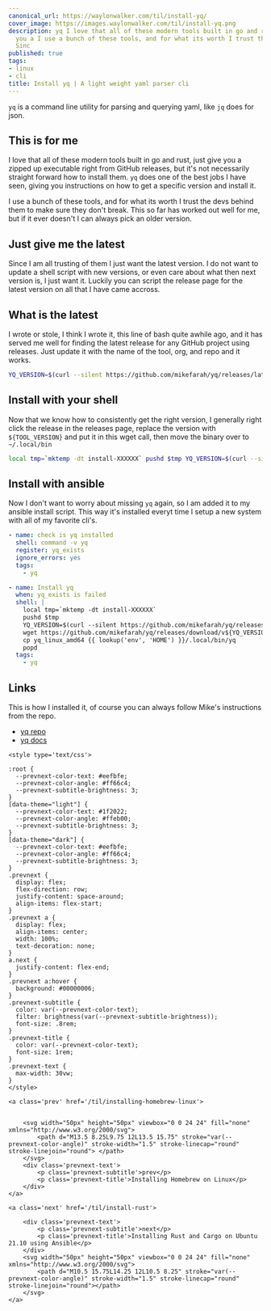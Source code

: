 ```yaml
---
canonical_url: https://waylonwalker.com/til/install-yq/
cover_image: https://images.waylonwalker.com/til/install-yq.png
description: yq I love that all of these modern tools built in go and rust, just give
  you a I use a bunch of these tools, and for what its worth I trust the devs behind
  Sinc
published: true
tags:
- linux
- cli
title: Install yq | A light weight yaml parser cli
---
```


`yq` is a command line utility for parsing and querying yaml, like `jq` does for json.

## This is for me

I love that all of these modern tools built in go and rust, just give you a zipped up executable right from GitHub releases, but it's not necessarily straight forward how to install them.  `yq` does one of the best jobs I have seen, giving you instructions on how to get a specific version and install it.


I use a bunch of these tools, and for what its worth I trust the devs behind them to make sure they don't break.  This so far has worked out well for me, but if it ever doesn't I can always pick an older version.

## Just give me the latest

Since I am all trusting of them I just want the latest version.  I do not want to update a shell script with new versions, or even care about what then next version is, I just want it. Luckily you can script the release page for the latest version on all that I have came accross.

## What is the latest

I wrote or stole, I think I wrote it, this line of bash quite awhile ago, and it has served me well for finding the latest release for any GitHub project using releases.  Just update it with the name of the tool, org, and repo and it works.

``` bash
YQ_VERSION=$(curl --silent https://github.com/mikefarah/yq/releases/latest | tr -d '"' | sed 's/^.*tag\///g' | sed 's/>.*$//g' | sed 's/^v//')
```

## Install with your shell

Now that we know how to consistently get the right version, I generally right click the release in the releases page, replace the version with
`${TOOL_VERSION}` and put it in this wget call, then move the binary over to `~/.local/bin`

``` bash
local tmp=`mktemp -dt install-XXXXXX` pushd $tmp YQ_VERSION=$(curl --silent https://github.com/mikefarah/yq/releases/latest | tr -d '"' | sed 's/^.*tag\///g' | sed 's/>.*$//g' | sed 's/^v//') wget https://github.com/mikefarah/yq/releases/download/v${YQ_VERSION}/yq_linux_amd64.tar.gz -O- -q | tar -zxf - -C /tmp cp yq_linux_amd64 ~/.local/bin/yq popd
```

## Install with ansible

Now I don't want to worry about missing `yq` again, so I am added it to my ansible install script.  This way it's installed everyt time I setup a new system with all of my favorite cli's.

``` yaml
- name: check is yq installed
  shell: command -v yq
  register: yq_exists
  ignore_errors: yes
  tags:
    - yq

- name: Install yq
  when: yq_exists is failed
  shell: |
    local tmp=`mktemp -dt install-XXXXXX`
    pushd $tmp
    YQ_VERSION=$(curl --silent https://github.com/mikefarah/yq/releases/latest | tr -d '"' | sed 's/^.*tag\///g' | sed 's/>.*$//g' | sed 's/^v//')
    wget https://github.com/mikefarah/yq/releases/download/v${YQ_VERSION}/yq_linux_amd64.tar.gz -O- -q | tar -zxf - -C /tmp
    cp yq_linux_amd64 {{ lookup('env', 'HOME') }}/.local/bin/yq
    popd
  tags:
    - yq
```

## Links

This is how I installed it, of course you can always follow Mike's instructions from the repo.

* [yq repo](https://github.com/mikefarah/yq)
* [yq docs](https://mikefarah.gitbook.io/yq/)
<div class='prevnext'>

    <style type='text/css'>

    :root {
      --prevnext-color-text: #eefbfe;
      --prevnext-color-angle: #ff66c4;
      --prevnext-subtitle-brightness: 3;
    }
    [data-theme="light"] {
      --prevnext-color-text: #1f2022;
      --prevnext-color-angle: #ffeb00;
      --prevnext-subtitle-brightness: 3;
    }
    [data-theme="dark"] {
      --prevnext-color-text: #eefbfe;
      --prevnext-color-angle: #ff66c4;
      --prevnext-subtitle-brightness: 3;
    }
    .prevnext {
      display: flex;
      flex-direction: row;
      justify-content: space-around;
      align-items: flex-start;
    }
    .prevnext a {
      display: flex;
      align-items: center;
      width: 100%;
      text-decoration: none;
    }
    a.next {
      justify-content: flex-end;
    }
    .prevnext a:hover {
      background: #00000006;
    }
    .prevnext-subtitle {
      color: var(--prevnext-color-text);
      filter: brightness(var(--prevnext-subtitle-brightness));
      font-size: .8rem;
    }
    .prevnext-title {
      color: var(--prevnext-color-text);
      font-size: 1rem;
    }
    .prevnext-text {
      max-width: 30vw;
    }
    </style>
    
    <a class='prev' href='/til/installing-homebrew-linux'>
    

        <svg width="50px" height="50px" viewbox="0 0 24 24" fill="none" xmlns="http://www.w3.org/2000/svg">
            <path d="M13.5 8.25L9.75 12L13.5 15.75" stroke="var(--prevnext-color-angle)" stroke-width="1.5" stroke-linecap="round" stroke-linejoin="round"> </path>
        </svg>
        <div class='prevnext-text'>
            <p class='prevnext-subtitle'>prev</p>
            <p class='prevnext-title'>Installing Homebrew on Linux</p>
        </div>
    </a>
    
    <a class='next' href='/til/install-rust'>
    
        <div class='prevnext-text'>
            <p class='prevnext-subtitle'>next</p>
            <p class='prevnext-title'>Installing Rust and Cargo on Ubuntu 21.10 using Ansible</p>
        </div>
        <svg width="50px" height="50px" viewbox="0 0 24 24" fill="none" xmlns="http://www.w3.org/2000/svg">
            <path d="M10.5 15.75L14.25 12L10.5 8.25" stroke="var(--prevnext-color-angle)" stroke-width="1.5" stroke-linecap="round" stroke-linejoin="round"></path>
        </svg>
    </a>
  </div>